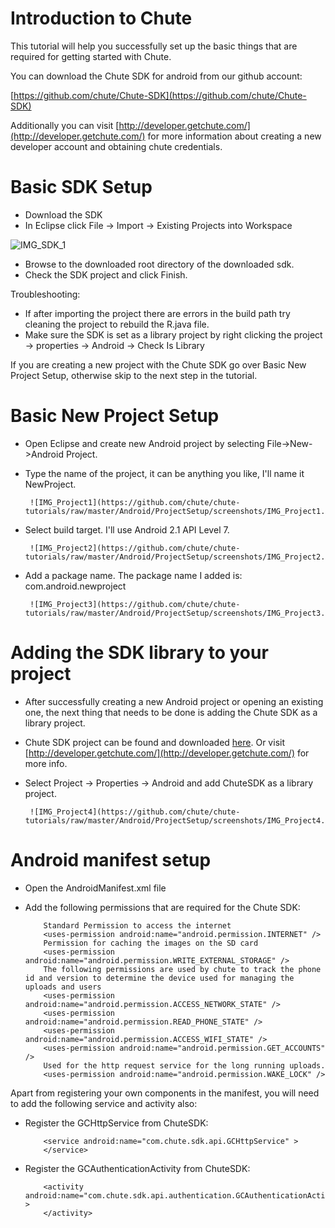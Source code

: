 
Introduction to Chute
====

This tutorial will help you successfully set up the basic things that are required for
getting started with Chute.

You can download the Chute SDK for android from our github account:

[https://github.com/chute/Chute-SDK](https://github.com/chute/Chute-SDK)

Additionally you can visit [http://developer.getchute.com/](http://developer.getchute.com/) for more information about creating a new developer account and obtaining chute credentials.
 
Basic SDK Setup
====

* Download the SDK 
* In Eclipse click File -> Import -> Existing Projects into Workspace

![IMG_SDK_1](https://github.com/chute/chute-tutorials/raw/master/Android/ProjectSetup/screenshots/IMG_SDK_1.PNG)

* Browse to the downloaded root directory of the downloaded sdk.
* Check the SDK project and click Finish.

Troubleshooting:

* If after importing the project there are errors in the build path try cleaning the project to rebuild the R.java file.
* Make sure the SDK is set as a library project by right clicking the project -> properties -> Android -> Check Is Library



If you are creating a new project with the Chute SDK go over Basic New Project Setup, otherwise skip to the next step in the tutorial.

Basic New Project Setup
====

* Open Eclipse and create new Android project by selecting File->New->Android Project.
* Type the name of the project, it can be anything you like, I'll name it NewProject.

       ![IMG_Project1](https://github.com/chute/chute-tutorials/raw/master/Android/ProjectSetup/screenshots/IMG_Project1.png)
  
* Select build target. I'll use Android 2.1 API Level 7.  
 
       ![IMG_Project2](https://github.com/chute/chute-tutorials/raw/master/Android/ProjectSetup/screenshots/IMG_Project2.png)
  
* Add a package name. The package name I added is: com.android.newproject

       ![IMG_Project3](https://github.com/chute/chute-tutorials/raw/master/Android/ProjectSetup/screenshots/IMG_Project3.png)
  
Adding the SDK library to your project
====

* After successfully creating a new Android project or opening an existing one, the next thing that needs to be done
  is adding the Chute SDK as a library project.
* Chute SDK project can be found and downloaded [here](https://github.com/chute/Chute-SDK). Or visit [http://developer.getchute.com/](http://developer.getchute.com/) for more info.

* Select Project -> Properties -> Android and add ChuteSDK as a library project.

       ![IMG_Project4](https://github.com/chute/chute-tutorials/raw/master/Android/ProjectSetup/screenshots/IMG_Project4.png)
  
    
Android manifest setup
====

* Open the AndroidManifest.xml file 

* Add the following permissions that are required for the Chute SDK:

    ```
        Standard Permission to access the internet
        <uses-permission android:name="android.permission.INTERNET" />
        Permission for caching the images on the SD card
        <uses-permission android:name="android.permission.WRITE_EXTERNAL_STORAGE" />
        The following permissions are used by chute to track the phone id and version to determine the device used for managing the uploads and users
        <uses-permission android:name="android.permission.ACCESS_NETWORK_STATE" />
        <uses-permission android:name="android.permission.READ_PHONE_STATE" />
        <uses-permission android:name="android.permission.ACCESS_WIFI_STATE" />
        <uses-permission android:name="android.permission.GET_ACCOUNTS" />
        Used for the http request service for the long running uploads.
        <uses-permission android:name="android.permission.WAKE_LOCK" />
    ```

Apart from registering your own components in the manifest, you will need to add the following service and activity also:

* Register the GCHttpService from ChuteSDK:

    ```
        <service android:name="com.chute.sdk.api.GCHttpService" >
        </service> 
    ```
 
* Register the GCAuthenticationActivity from ChuteSDK:

    ```
        <activity android:name="com.chute.sdk.api.authentication.GCAuthenticationActivity" >
        </activity> 
    ```
 